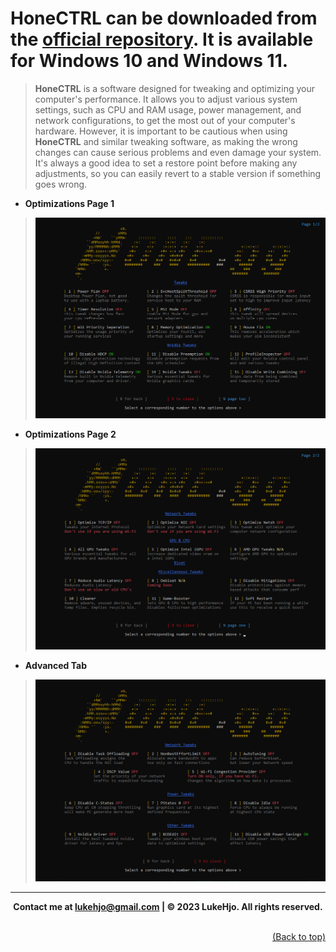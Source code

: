 # **HoneCTRL** can be downloaded from the [official repository](https://github.com/auraside/HoneCtrl). It is available for Windows 10 and Windows 11.

> **HoneCTRL** is a software designed for tweaking and optimizing your computer's performance. It allows you to adjust various system settings, such as CPU and RAM usage, power management, and network configurations, to get the most out of your computer's hardware. However, it is important to be cautious when using **HoneCTRL** and similar tweaking software, as making the wrong changes can cause serious problems and even damage your system. It's always a good idea to set a restore point before making any adjustments, so you can easily revert to a stable version if something goes wrong.

- **Optimizations Page 1**
> <img src="../assets/hone_general_1.png" alt="Optimizer" title="Optimizer">

- **Optimizations Page 2**
> <img src="../assets/hone_general_2.png" alt="Optimizer" title="Optimizer">

- **Advanced Tab**
> <img src="../assets/hone_advanced.png" alt="Optimizer" title="Optimizer">


---

**<div align="center" id="footer"> Contact me at lukehjo@gmail.com | © 2023 LukeHjo. All rights reserved. <div>**
<br>

<div align="right"><a href="#">(Back to top)</a></div>
